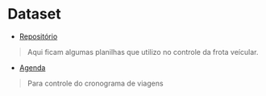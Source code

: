 # Dataset 

- [Repositório](https://ifsergipe.sharepoint.com/sites/sofaltouacereja/Shared%20Documents/Forms/AllItems.aspx?id=%2Fsites%2Fsofaltouacereja%2FShared%20Documents%2FCMT&p=true&ga=1)

>
>Aqui ficam algumas planilhas que utilizo no controle da frota veícular.
>

- [Agenda](https://calendar.google.com/calendar/u/0/r )

>
>Para controle do cronograma de viagens
>


